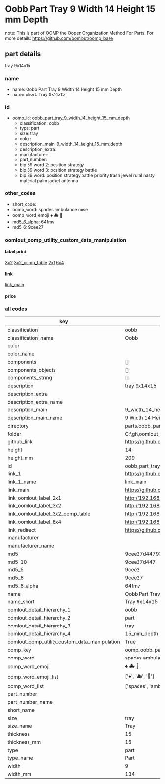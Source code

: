 # Oobb Part Tray 9 Width 14 Height 15 mm Depth  

note: This is part of OOMP the Oopen Organization Method For Parts. For more details: https://github.com/oomlout/oomp_base

##  part details
  



tray 9x14x15



### name
* name: Oobb Part Tray 9 Width 14 Height 15 mm Depth
* name_short: Tray 9x14x15 
### id
* oomp_id: oobb_part_tray_9_width_14_height_15_mm_depth
  * classification: oobb
  * type: part
  * size: tray
  * color: 
  * description_main: 9_width_14_height_15_mm_depth
  * description_extra: 
  * manufacturer: 
  * part_number: 
  * bip 39 word 2: position strategy
  * bip 39 word 3: position strategy battle
  * bip 39 word: position strategy battle priority trash jewel rural nasty material palm jacket antenna

### other_codes
* short_code: 
* oomp_word: spades ambulance nose
* oomp_word_emoji :spades: :ambulance: :nose:
* md5_6_alpha: 64fmv
* md5_6: 9cee27






### oomlout_oomp_utility_custom_data_manipulation
#### label print
[3x2](http://192.168.1.245:1112/?label=oomp%2064fmv)
[3x2_oomp_table](http://192.168.1.108:1112/?label=oomp%2064fmv)
[2x1](http://192.168.1.242:1112/?label=oomp%2064fmv)
[6x4](http://192.168.1.55:1112/?label=oomp%2064fmv)    

#### link

[link_main](https://github.com/oomlout/oomlout_oobb_version_4_generated_parts/tree/main/navigation_oomp/oobb/part/tray/9_width_14_height_15_mm_depth/part)                              

#### price







### all codes 
| key | value |  
| --- | --- |  
| classification | oobb |  
| classification_name | Oobb |  
| color |  |  
| color_name |  |  
| components | [] |  
| components_objects | [] |  
| components_string | [] |  
| description | tray 9x14x15 |  
| description_extra |  |  
| description_extra_name |  |  
| description_main | 9_width_14_height_15_mm_depth |  
| description_main_name | 9 Width 14 Height 15 mm Depth |  
| directory | parts/oobb_part_tray_9_width_14_height_15_mm_depth |  
| folder | C:\gh\oomlout_oobb_version_4_generated_parts\parts\oobb_part_tray_9_width_14_height_15_mm_depth |  
| github_link | https://github.com/oomlout/oomlout_oomp_part_src/tree/main/parts/oobb_part_tray_9_width_14_height_15_mm_depth |  
| height | 14 |  
| height_mm | 209 |  
| id | oobb_part_tray_9_width_14_height_15_mm_depth |  
| link_1 | https://github.com/oomlout/oomlout_oobb_version_4_generated_parts/tree/main/navigation_oomp/oobb/part/tray/9_width_14_height_15_mm_depth/part |  
| link_1_name | link_main |  
| link_main | https://github.com/oomlout/oomlout_oobb_version_4_generated_parts/tree/main/navigation_oomp/oobb/part/tray/9_width_14_height_15_mm_depth/part |  
| link_oomlout_label_2x1 | http://192.168.1.242:1112/?label=oomp%2064fmv |  
| link_oomlout_label_3x2 | http://192.168.1.245:1112/?label=oomp%2064fmv |  
| link_oomlout_label_3x2_oomp_table | http://192.168.1.108:1112/?label=oomp%2064fmv |  
| link_oomlout_label_6x4 | http://192.168.1.55:1112/?label=oomp%2064fmv |  
| link_redirect | https://github.com/oomlout/oomlout_oobb_version_4_generated_parts/tree/main/parts/oobb_tray_09_14_15 |  
| manufacturer |  |  
| manufacturer_name |  |  
| md5 | 9cee27d4479337b1dff3baae26b5b543 |  
| md5_10 | 9cee27d447 |  
| md5_5 | 9cee2 |  
| md5_6 | 9cee27 |  
| md5_6_alpha | 64fmv |  
| name | Oobb Part Tray 9 Width 14 Height 15 mm Depth |  
| name_short | Tray 9x14x15  |  
| oomlout_detail_hierarchy_1 | oobb |  
| oomlout_detail_hierarchy_2 | part |  
| oomlout_detail_hierarchy_3 | tray |  
| oomlout_detail_hierarchy_4 | 15_mm_depth |  
| oomlout_oomp_utility_custom_data_manipulation | True |  
| oomp_key | oomp_oobb_part_tray_9_width_14_height_15_mm_depth |  
| oomp_word | spades ambulance nose |  
| oomp_word_emoji | :spades: :ambulance: :nose: |  
| oomp_word_emoji_list | [':spades:', ':ambulance:', ':nose:'] |  
| oomp_word_list | ['spades', 'ambulance', 'nose'] |  
| part_number |  |  
| part_number_name |  |  
| short_name |  |  
| size | tray |  
| size_name | Tray |  
| thickness | 15 |  
| thickness_mm | 15 |  
| type | part |  
| type_name | Part |  
| width | 9 |  
| width_mm | 134 |  
